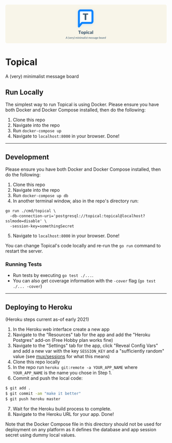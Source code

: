 ![Topical Banner](./assets/banner.png)

# Topical

A (very) minimalist message board

## Run Locally

The simplest way to run Topical is using Docker. Please ensure you have both Docker and Docker Compose installed, then do the following:

1. Clone this repo
2. Navigate into the repo
3. Run `docker-compose up`
4. Navigate to `localhost:8000` in your browser. Done!

---

## Development

Please ensure you have both Docker and Docker Compose installed, then do the following:

1. Clone this repo
2. Navigate into the repo
3. Run `docker-compose up db`
4. In another terminal window, also in the repo's directory run:

```
go run ./cmd/topical \
  -db-connection-uri='postgresql://topical:topical@localhost?sslmode=disable' \
  -session-key=somethingSecret
```

5. Navigate to `localhost:8000` in your browser. Done!

You can change Topical's code locally and re-run the `go run` command to restart the server.

### Running Tests

- Run tests by executing `go test ./...`.
- You can also get coverage information with the `-cover` flag (`go test ./... -cover`)

---

## Deploying to Heroku

(Heroku steps current as-of early 2021)

1. In the Heroku web interface create a new app
2. Navigate to the "Resources" tab for the app and add the "Heroku Postgres" add-on (Free Hobby plan works fine)
3. Navigate to the "Settings" tab for the app, click "Reveal Config Vars" and add a new var with the key `SESSION_KEY` and a "sufficiently random" value (see [mux/sessions](https://pkg.go.dev/github.com/gorilla/sessions) for what this means)
4. Clone this repo locally
5. In the repo run `heroku git:remote -a YOUR_APP_NAME` where `YOUR_APP_NAME` is the name you chose in Step 1.
6. Commit and push the local code:
```sh
$ git add .
$ git commit -am "make it better"
$ git push heroku master
```
7. Wait for the Heroku build process to complete.
8. Navigate to the Heroku URL for your app. Done!

Note that the Docker Compose file in this directory should not be used for deployment on any platform as it defines the database and app session secret using dummy local values.

